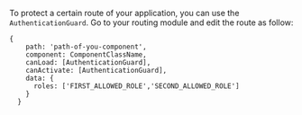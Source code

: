 To protect a certain route of your application, you can use the `AuthenticationGuard`. Go to your routing module and edit the route as follow:  
```
{
    path: 'path-of-you-component',
    component: ComponentClassName,
    canLoad: [AuthenticationGuard],
    canActivate: [AuthenticationGuard],
    data: {
      roles: ['FIRST_ALLOWED_ROLE','SECOND_ALLOWED_ROLE']
    }
  }
```

